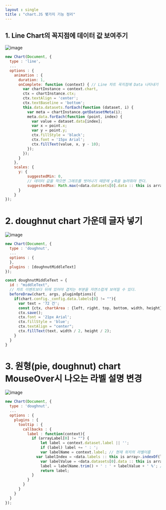 ```yaml
---
layout : single
title : "chart.JS 몇가지 기능 정리"
---
```



## 1. Line Chart의 꼭지점에 데이터 값 보여주기
![image](https://github.com/dukbong/dukbong.github.io/assets/37864182/9c49839f-c59b-4067-9937-71db71ee9d85)

```js
new Chart(Document, {
  type : 'line',
  ...
  options : {
    animation : {
      duration: 1,
      onComplete: function (context) { // Line 차트 꼭지점에 Data 나타내기
        var chartInstance = context.chart,
        ctx = chartInstance.ctx;
        ctx.textAlign = 'center';
        ctx.textBaseline = 'bottom';
        this.data.datasets.forEach(function (dataset, i) {
          var meta = chartInstance.getDatasetMeta(i);
          meta.data.forEach(function (point, index) {
            var value = dataset.data[index];
            var x = point.x;
            var y = point.y;
            ctx.fillStyle = 'black';
            ctx.font = '15px Arial';
            ctx.fillText(value, x, y - 10);
          });
        });
      }
    },
    scales: {
      y: {
          suggestedMin: 0,
          // 데이터 값을 적으면 그래프를 벗어나기 때문에 y축을 늘려줘야 한다.
          suggestedMax: Math.max(<data.datasets[0].data :: this is array>) + 10
      }
    }
});
```

# 2. doughnut chart 가운데 글자 넣기
![image](https://github.com/dukbong/dukbong.github.io/assets/37864182/493bab01-637c-4a4a-a99a-b1199d31696d)

```js
new Chart(Document, {
  type : 'doughnut',
  ...
  options : {
  },
  plugins : [doughnutMiddleText]
});

const doughnutMiddleText = {
  id : "middleText",
  // 차트 이벤트보다 뒤에 있어야 겹치는 부분을 자연스럽게 보여질 수 있다.
  beforeDraw(chart, args, pluginOptions){ 
    if(chart.config._config.data.labels[0] != ""){
      var text = '72 건';
      const {ctx, chartArea : {left, right, top, bottom, width, height}} = chart;
      ctx.save();
      ctx.font = '21px Arial';
      ctx.fillStyle = 'blue';
      ctx.textAlign = "center";
      ctx.fillText(text, width / 2, height / 2);
    }
  }
}
```

# 3. 원형(pie, doughnut) chart MouseOver시 나오는 라벨 설명 변경
![image](https://github.com/dukbong/dukbong.github.io/assets/37864182/dc044b67-bd8b-415f-b5c3-ca379744fe2e)

```js
new Chart(Document, {
  type : 'doughnut',
  ...
  options : {
    plugins : {
      tooltip : {
        callbacks : {
          label : function(context){
            if (arrayLabel[0] != "") {
	            let label = context.dataset.label || '';
	            if (label) label += ' : ';
	            var labelName = context.label; // 현재 위치의 라벨이름
              var labelIndex = <data.labels :: this is array>.indexOf(labelName); // 라벨 Array
	            var labelValue = <data.datasets[0].data :: this is array>[labelIndex]; // 해당 라벨의 값
	            label = labelName.trim() + ' : ' + labelValue + ' %'; // 여기서 메시지 변경 가능
	            return label;
            }
          }
        }
      }
    }
  }
});
```
